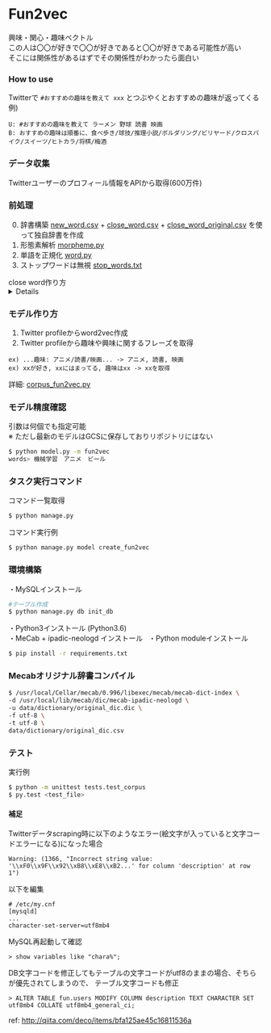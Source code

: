 # Fun2vec
興味・関心・趣味ベクトル  
この人は〇〇が好きで〇〇が好きであると〇〇が好きである可能性が高い  
そこには関係性があるはずでその関係性がわかったら面白い  

### How to use
Twitterで
`#おすすめの趣味を教えて xxx` とつぶやくとおすすめの趣味が返ってくる  
例)   
```
U: #おすすめの趣味を教えて ラーメン 野球 読書 映画
B: おすすめの趣味は順番に、食べ歩き/球技/推理小説/ボルダリング/ビリヤード/クロスバイク/スイーツ/ヒトカラ/将棋/梅酒
```

### データ収集
Twitterユーザーのプロフィール情報をAPIから取得(600万件)

### 前処理
0. 辞書構築 [new_word.csv](data/dictionary/new_word.csv) + [close_word.csv](data/dictionary/close_word.csv) + [close_word_original.csv](data/dictionary/close_word_original.csv) を使って独自辞書を作成
1. 形態素解析 [morpheme.py](morpheme.py)
2. 単語を正規化 [word.py](word.py)
3. ストップワードは無視 [stop_words.txt](data/dictionary/stop_words.txt)
<summary> close word作り方 </summary>
<details>
  <p> close word: 表記ゆれに対応するために類義語はまとめたもの</p>
  <p> ・並列なものだけにする。</p>
  <ul>
    <li>ok 俳優,俳優さん</li>
    <li>bad 俳優,若手俳優</li>
    <li>bad ワイン, 白ワイン</li>
  </ul>
  <p> ただし、二つの後の意味の違いが意味をなさないようなものはok </p>
  <ul>
    <li>ok 代表,副代表</li>
  </ul>
</details>

### モデル作り方  
1. Twitter profileからword2vec作成  
2. Twitter profileから趣味や興味に関するフレーズを取得
```
ex) ...趣味: アニメ/読書/映画... -> アニメ, 読書, 映画
ex) xxが好き, xxにはまってる, 趣味はxx -> xxを取得
```
詳細: [corpus_fun2vec.py](corpus/corpus_fun2vec.py#L17#L23)

### モデル精度確認  
引数は何個でも指定可能  
※ ただし最新のモデルはGCSに保存しておりリポジトリにはない
```bash
$ python model.py -m fun2vec
words> 機械学習　アニメ　ビール
```

### タスク実行コマンド  
コマンド一覧取得
```bash
$ python manage.py
```
コマンド実行例
```bash
$ python manage.py model create_fun2vec
```

### 環境構築  
・MySQLインストール  
```bash
#テーブル作成
$ python manage.py db init_db
```
・Python3インストール (Python3.6)  
・MeCab + ipadic-neologd インストール  
・Python moduleインストール  
```bash
$ pip install -r requirements.txt
```

### Mecabオリジナル辞書コンパイル
```bash
$ /usr/local/Cellar/mecab/0.996/libexec/mecab/mecab-dict-index \
-d /usr/local/lib/mecab/dic/mecab-ipadic-neologd \
-u data/dictionary/original_dic.dic \
-f utf-8 \
-t utf-8 \
data/dictionary/original_dic.csv
```

### テスト
実行例
```bash
$ python -m unittest tests.test_corpus
$ py.test <test_file>
```

#### 補足  
Twitterデータscraping時に以下のようなエラー(絵文字が入っていると文字コードエラーになる)になった場合
```
Warning: (1366, "Incorrect string value: '\\xF0\\x9F\\x92\\xB8\\xE8\\xB2...' for column 'description' at row 1")
```
以下を編集
```
# /etc/my.cnf
[mysqld]
...
character-set-server=utf8mb4
```
MySQL再起動して確認
```
> show variables like "chara%";
```
DB文字コードを修正してもテーブルの文字コードがutf8のままの場合、そちらが優先されてしまうので、
テーブル文字コードも修正
```
> ALTER TABLE fun.users MODIFY COLUMN description TEXT CHARACTER SET utf8mb4 COLLATE utf8mb4_general_ci;
```
ref: http://qiita.com/deco/items/bfa125ae45c16811536a
